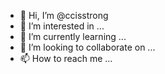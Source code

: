 - 👋 Hi, I’m @ccisstrong
- 👀 I’m interested in ...
- 🌱 I’m currently learning ...
- 💞️ I’m looking to collaborate on ...
- 📫 How to reach me ...

<!---
ccisstrong/ccisstrong is a ✨ special ✨ repository because its `README.md` (this file) appears on your GitHub profile.
You can click the Preview link to take a look at your changes.
--->
